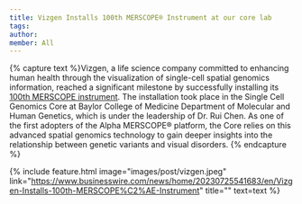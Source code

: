 ```yaml
---
title: Vizgen Installs 100th MERSCOPE® Instrument at our core lab
tags:
author:
member: All
---
```


{% capture text %}Vizgen, a life science company committed to enhancing human health through the visualization of single-cell spatial genomics information, reached a significant milestone by successfully installing its [100th MERSCOPE instrument](https://www.businesswire.com/news/home/20230725541683/en/Vizgen-Installs-100th-MERSCOPE%C2%AE-Instrument). The installation took place in the Single Cell Genomics Core at Baylor College of Medicine Department of Molecular and Human Genetics, which is under the leadership of Dr. Rui Chen. As one of the first adopters of the Alpha MERSCOPE® platform, the Core relies on this advanced spatial genomics technology to gain deeper insights into the relationship between genetic variants and visual disorders.
{% endcapture %}

{% include feature.html image="images/post/vizgen.jpeg" link="https://www.businesswire.com/news/home/20230725541683/en/Vizgen-Installs-100th-MERSCOPE%C2%AE-Instrument" title="" text=text %}
